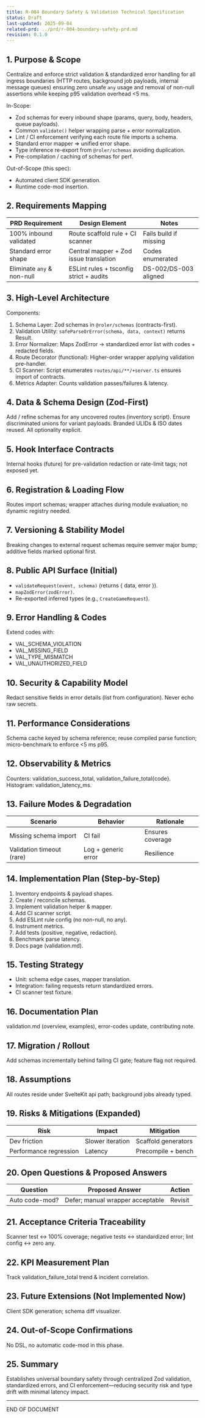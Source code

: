```yaml
---
title: R-004 Boundary Safety & Validation Technical Specification
status: Draft
last-updated: 2025-09-04
related-prd: ../prd/r-004-boundary-safety-prd.md
revision: 0.1.0
---
```


## 1. Purpose & Scope

Centralize and enforce strict validation & standardized error handling for all ingress boundaries (HTTP routes, background job payloads, internal message queues) ensuring zero unsafe `any` usage and removal of non-null assertions while keeping p95 validation overhead <5 ms.

In-Scope:

- Zod schemas for every inbound shape (params, query, body, headers, queue payloads).
- Common `validate()` helper wrapping parse + error normalization.
- Lint / CI enforcement verifying each route file imports a schema.
- Standard error mapper => unified error shape.
- Type inference re-export from `@roler/schemas` avoiding duplication.
- Pre-compilation / caching of schemas for perf.

Out-of-Scope (this spec):

- Automated client SDK generation.
- Runtime code-mod insertion.

## 2. Requirements Mapping

| PRD Requirement | Design Element | Notes |
|-----------------|----------------|-------|
| 100% inbound validated | Route scaffold rule + CI scanner | Fails build if missing |
| Standard error shape | Central mapper + Zod issue translation | Codes enumerated |
| Eliminate `any` & non-null | ESLint rules + tsconfig strict + audits | DS-002/DS-003 aligned |

## 3. High-Level Architecture

Components:

1. Schema Layer: Zod schemas in `@roler/schemas` (contracts-first).
2. Validation Utility: `safeParseOrError(schema, data, context)` returns Result.
3. Error Normalizer: Maps ZodError → standardized error list with codes + redacted fields.
4. Route Decorator (functional): Higher-order wrapper applying validation pre-handler.
5. CI Scanner: Script enumerates `routes/api/**/+server.ts` ensures import of contracts.
6. Metrics Adapter: Counts validation passes/failures & latency.

## 4. Data & Schema Design (Zod-First)

Add / refine schemas for any uncovered routes (inventory script). Ensure discriminated unions for variant payloads. Branded ULIDs & ISO dates reused. All optionality explicit.

## 5. Hook Interface Contracts

Internal hooks (future) for pre-validation redaction or rate-limit tags; not exposed yet.

## 6. Registration & Loading Flow

Routes import schemas; wrapper attaches during module evaluation; no dynamic registry needed.

## 7. Versioning & Stability Model

Breaking changes to external request schemas require semver major bump; additive fields marked optional first.

## 8. Public API Surface (Initial)

- `validateRequest(event, schema)` (returns { data, error }).
- `mapZodError(zodError)`.
- Re-exported inferred types (e.g., `CreateGameRequest`).

## 9. Error Handling & Codes

Extend codes with:

- VAL_SCHEMA_VIOLATION
- VAL_MISSING_FIELD
- VAL_TYPE_MISMATCH
- VAL_UNAUTHORIZED_FIELD

## 10. Security & Capability Model

Redact sensitive fields in error details (list from configuration). Never echo raw secrets.

## 11. Performance Considerations

Schema cache keyed by schema reference; reuse compiled parse function; micro-benchmark to enforce <5 ms p95.

## 12. Observability & Metrics

Counters: validation_success_total, validation_failure_total{code}. Histogram: validation_latency_ms.

## 13. Failure Modes & Degradation

| Scenario | Behavior | Rationale |
|----------|----------|-----------|
| Missing schema import | CI fail | Ensures coverage |
| Validation timeout (rare) | Log + generic error | Resilience |

## 14. Implementation Plan (Step-by-Step)

1. Inventory endpoints & payload shapes.
2. Create / reconcile schemas.
3. Implement validation helper & mapper.
4. Add CI scanner script.
5. Add ESLint rule config (no non-null, no any).
6. Instrument metrics.
7. Add tests (positive, negative, redaction).
8. Benchmark parse latency.
9. Docs page (validation.md).

## 15. Testing Strategy

- Unit: schema edge cases, mapper translation.
- Integration: failing requests return standardized errors.
- CI scanner test fixture.

## 16. Documentation Plan

validation.md (overview, examples), error-codes update, contributing note.

## 17. Migration / Rollout

Add schemas incrementally behind failing CI gate; feature flag not required.

## 18. Assumptions

All routes reside under SvelteKit api path; background jobs already typed.

## 19. Risks & Mitigations (Expanded)

| Risk | Impact | Mitigation |
|------|--------|------------|
| Dev friction | Slower iteration | Scaffold generators |
| Performance regression | Latency | Precompile + bench |

## 20. Open Questions & Proposed Answers

| Question | Proposed Answer | Action |
|----------|-----------------|--------|
| Auto code-mod? | Defer; manual wrapper acceptable | Revisit |

## 21. Acceptance Criteria Traceability

Scanner test ↔ 100% coverage; negative tests ↔ standardized error; lint config ↔ zero any.

## 22. KPI Measurement Plan

Track validation_failure_total trend & incident correlation.

## 23. Future Extensions (Not Implemented Now)

Client SDK generation; schema diff visualizer.

## 24. Out-of-Scope Confirmations

No DSL, no automatic code-mod in this phase.

## 25. Summary

Establishes universal boundary safety through centralized Zod validation, standardized errors, and CI enforcement—reducing security risk and type drift with minimal latency impact.

---
END OF DOCUMENT
